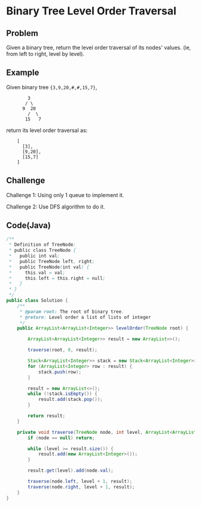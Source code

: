 # Binary Tree Level Order Traversal

## Problem

Given a binary tree, return the level order traversal of its nodes' values. (ie, from left to right, level by level).

## Example

Given binary tree `{3,9,20,#,#,15,7}`,

```
        3
       / \
      9  20
        /  \
       15   7
```

return its level order traversal as:

```
    [
      [3],
      [9,20],
      [15,7]
    ]
```

## Challenge

Challenge 1: Using only 1 queue to implement it.

Challenge 2: Use DFS algorithm to do it.

## Code(Java)

```java
/**
 * Definition of TreeNode:
 * public class TreeNode {
 *   public int val;
 *   public TreeNode left, right;
 *   public TreeNode(int val) {
 *     this.val = val;
 *     this.left = this.right = null;
 *   }
 * }
 */
public class Solution {
    /**
     * @param root: The root of binary tree.
     * @return: Level order a list of lists of integer
     */
    public ArrayList<ArrayList<Integer>> levelOrder(TreeNode root) {

        ArrayList<ArrayList<Integer>> result = new ArrayList<>();

        traverse(root, 0, result);

        Stack<ArrayList<Integer>> stack = new Stack<ArrayList<Integer>>();
        for (ArrayList<Integer> row : result) {
            stack.push(row);
        }

        result = new ArrayList<>();
        while (!stack.isEmpty()) {
            result.add(stack.pop());
        }

        return result;
    }

    private void traverse(TreeNode node, int level, ArrayList<ArrayList<Integer>> result) {
        if (node == null) return;

        while (level >= result.size()) {
            result.add(new ArrayList<Integer>());
        }

        result.get(level).add(node.val);

        traverse(node.left, level + 1, result);
        traverse(node.right, level + 1, result);
    }
}
```

